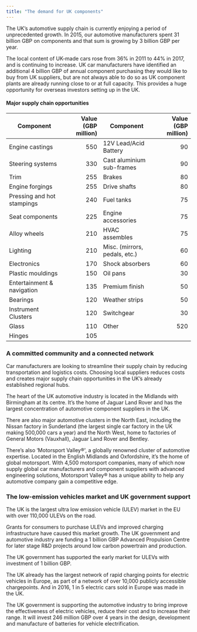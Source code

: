 ```yaml
---
title: "The demand for UK components"
---
```

The UK’s automotive supply chain is currently enjoying a period of unprecedented growth. In 2015, our automotive manufacturers spent 31 billion GBP on components and that sum is growing by 3 billion GBP per year.

The local content of UK-made cars rose from 36% in 2011 to 44% in 2017, and is continuing to increase. UK car manufacturers have identified an additional 4 billion GBP of annual component purchasing they would like to buy from UK suppliers, but are not always able to do so as UK component plants are already running close to or at full capacity. This provides a huge opportunity for overseas investors setting up in the UK.

#### Major supply chain opportunities

| Component | Value (GBP million) | Component  | Value (GBP million) |
|---|---:|---|---:|
| Engine castings | 550 | 12V Lead/Acid Battery | 90 |
| Steering systems | 330 | Cast aluminium sub-frames | 90 |
| Trim | 255 | Brakes | 80 |
| Engine forgings | 255 | Drive shafts | 80 |
| Pressing and hot stampings | 240 | Fuel tanks | 75 |
| Seat components | 225 | Engine accessories | 75 |
| Alloy wheels | 210 | HVAC assembles | 75 |
| Lighting | 210 | Misc. (mirrors, pedals, etc.) | 60 |
| Electronics | 170 | Shock absorbers | 60 |
| Plastic mouldings | 150 | Oil pans | 30 |
| Entertainment & navigation | 135 | Premium finish | 50 |
| Bearings | 120 | Weather strips | 50 |
| Instrument Clusters | 120 | Switchgear | 30 |
| Glass | 110 | Other | 520 |
| Hinges | 105 |

### A committed community and a connected network

Car manufacturers are looking to streamline their supply chain by reducing transportation and logistics costs. Choosing local suppliers reduces costs and creates major supply chain opportunities in the UK’s already established regional hubs.

The heart of the UK automotive industry is located in the Midlands with Birmingham at its centre. It’s the home of Jaguar Land Rover and has the largest concentration of automotive component suppliers in the UK. 

There are also major automotive clusters in the North East, including the Nissan factory in Sunderland (the largest single car factory in the UK making 500,000 cars a year) and the North West, home to factories of General Motors (Vauxhall), Jaguar Land Rover and Bentley. 

There’s also ‘Motorsport Valley&reg;', a globally renowned cluster of automotive expertise. Located in the English Midlands and Oxfordshire, it’s the home of global motorsport. With 4,500 motorsport companies, many of which now supply global car manufacturers and component suppliers with advanced engineering solutions, Motorsport Valley&reg; has a unique ability to help any automotive company gain a competitive edge. 

### The low-emission vehicles market and UK government support

The UK is the largest ultra low emission vehicle (ULEV) market in the EU with over 110,000 ULEVs on the road. 

Grants for consumers to purchase ULEVs and improved charging infrastructure have caused this market growth. The UK government and automotive industry are funding a 1 billion GBP Advanced Propulsion Centre for later stage R&D projects around low carbon powertrain and production.

The UK government has supported the early market for ULEVs with investment of 1 billion GBP.

The UK already has the largest network of rapid charging points for electric vehicles in Europe, as part of a network of over 10,000 publicly accessible chargepoints. And in 2016, 1 in 5 electric cars sold in Europe was made in the UK.

The UK government is supporting the automotive industry to bring improve the effectiveness of electric vehicles, reduce their cost and to increase their range. It will invest 246 million GBP over 4 years in the design, development and manufacture of batteries for vehicle electrification. 
